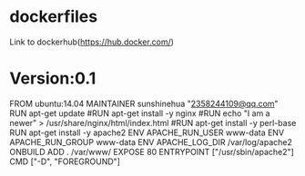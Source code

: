 # dockerfiles
Link to dockerhub(https://hub.docker.com/)
# Version:0.1
FROM ubuntu:14.04
MAINTAINER sunshinehua "2358244109@qq.com"
RUN apt-get update
#RUN apt-get install -y nginx
#RUN echo "I am a newer" > /usr/share/nginx/html/index.html
#RUN apt-get install -y perl-base 
RUN apt-get install -y apache2
ENV APACHE_RUN_USER www-data
ENV APACHE_RUN_GROUP www-data
ENV APACHE_LOG_DIR /var/log/apache2 
ONBUILD ADD . /var/www/ 
EXPOSE 80
ENTRYPOINT ["/usr/sbin/apache2"]
CMD ["-D", "FOREGROUND"]
